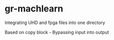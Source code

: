 # gr-machlearn
Integrating UHD and fpga files into one directory

Based on copy block - Bypassing input into output
